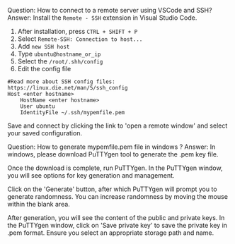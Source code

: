 Question: How to connect to a remote server using VSCode and SSH?
Answer:
Install the `Remote - SSH` extension in Visual Studio Code.

1. After installation, press `CTRL + SHIFT + P`
2. Select `Remote-SSH: Connection to host...`
3. Add `new SSH host`
4. Type `ubuntu@hostname_or_ip`
5. Select the `/root/.shh/config`
6. Edit the config file

```
#Read more about SSH config files: https://linux.die.net/man/5/ssh_config
Host <enter hostname>
    HostName <enter hostname>
    User ubuntu
    IdentityFile ~/.ssh/mypemfile.pem 
```

Save and connect by clicking the link to 'open a remote window' and select your saved configuration.

Question: How to generate mypemfile.pem file in windows ?
Answer:
In windows, please download PuTTYgen tool to generate the .pem key file.

Once the download is complete, run PuTTYgen. In the PuTTYgen window, 
you will see options for key generation and management.

Click on the 'Generate' button, after which PuTTYgen will prompt you to generate randomness. 
You can increase randomness by moving the mouse within the blank area.

After generation, you will see the content of the public and private keys. 
In the PuTTYgen window, click on 'Save private key' to save the private key in .pem format. 
Ensure you select an appropriate storage path and name.
